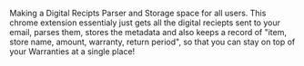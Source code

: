 Making a Digital Recipts Parser and Storage space for all users. This chrome extension essentialy just gets all the digital reciepts sent to your email, parses them, stores the metadata and also keeps a record of 
"item, store name, amount, warranty, return period", so that you can stay on top of your Warranties at a single place!
